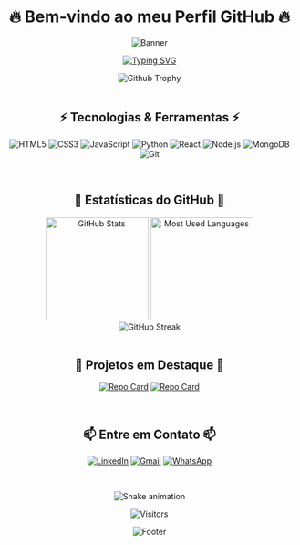 # <div align="center">🔥 Bem-vindo ao meu Perfil GitHub 🔥</div>

<div align="center">
  
  ![Banner](https://capsule-render.vercel.app/api?type=waving&color=0:00FF00,100:00BFFF&height=200&section=header&text=Desenvolvedor%20Full%20Stack&fontSize=50&fontColor=FFFFFF&animation=fadeIn&fontAlignY=35)

</div>

<div align="center">
  
  [![Typing SVG](https://readme-typing-svg.herokuapp.com?font=Fira+Code&size=30&pause=1000&color=00FFFF&center=true&vCenter=true&random=false&width=600&lines=Engenharia+de+Computa%C3%A7%C3%A3o;Engenharia+Biom%C3%A9dica;Desenvolvedor+Full+Stack;Belo+Horizonte%2C+MG%2C+Brasil)](https://git.io/typing-svg)
  
</div>

<div align="center">

  <img src="https://github-profile-trophy.vercel.app/?username=PedroHSGuimaraes&theme=algolia&no-frame=true&no-bg=true&margin-w=4" alt="Github Trophy" />
  
</div>

<br>

## <div align="center">⚡ Tecnologias & Ferramentas ⚡</div>

<div align="center">
  
  ![HTML5](https://img.shields.io/badge/HTML5-E34F26?style=for-the-badge&logo=html5&logoColor=white)
  ![CSS3](https://img.shields.io/badge/CSS3-1572B6?style=for-the-badge&logo=css3&logoColor=white)
  ![JavaScript](https://img.shields.io/badge/JavaScript-F7DF1E?style=for-the-badge&logo=javascript&logoColor=black)
  ![Python](https://img.shields.io/badge/Python-3776AB?style=for-the-badge&logo=python&logoColor=white)
  ![React](https://img.shields.io/badge/React-20232A?style=for-the-badge&logo=react&logoColor=61DAFB)
  ![Node.js](https://img.shields.io/badge/Node.js-43853D?style=for-the-badge&logo=node.js&logoColor=white)
  ![MongoDB](https://img.shields.io/badge/MongoDB-4EA94B?style=for-the-badge&logo=mongodb&logoColor=white)
  ![Git](https://img.shields.io/badge/Git-F05032?style=for-the-badge&logo=git&logoColor=white)
  
</div>

<br>

## <div align="center">🌟 Estatísticas do GitHub 🌟</div>

<div align="center">
  <img src="https://github-readme-stats.vercel.app/api?username=SEU_USERNAME&show_icons=true&theme=radical&border_radius=10&bg_color=0D1117&title_color=00FFFF&icon_color=00FF00&text_color=FFFFFF" alt="GitHub Stats" height="180em" />
  <img src="https://github-readme-stats.vercel.app/api/top-langs/?username=SEU_USERNAME&layout=compact&theme=radical&border_radius=10&bg_color=0D1117&title_color=00FFFF&text_color=FFFFFF" alt="Most Used Languages" height="180em" />
</div>

<div align="center">
  <img src="https://github-readme-streak-stats.herokuapp.com/?user=SEU_USERNAME&theme=black-ice&background=0D1117&stroke=00FFFF&ring=00FFFF&fire=00FF00&currStreakLabel=00FFFF&border=0D1117" alt="GitHub Streak" />
</div>

<br>

## <div align="center">🚀 Projetos em Destaque 🚀</div>

<div align="center">
  
  [![Repo Card](https://github-readme-stats.vercel.app/api/pin/?username=SEU_USERNAME&repo=Kenzei-Hamburgueria-PedroHSGuimares-React&theme=radical&bg_color=0D1117&title_color=00FFFF&icon_color=00FF00&text_color=FFFFFF&border_color=00FFFF)](https://github.com/SEU_USERNAME/NOME_DO_REPOSITORIO)
  [![Repo Card](https://github-readme-stats.vercel.app/api/pin/?username=SEU_USERNAME&repo=NOME_DO_REPOSITORIO&theme=radical&bg_color=0D1117&title_color=00FFFF&icon_color=00FF00&text_color=FFFFFF&border_color=00FFFF)](https://github.com/SEU_USERNAME/NOME_DO_REPOSITORIO)
  
</div>

<br>

## <div align="center">📫 Entre em Contato 📫</div>

<div align="center">
  
  [![LinkedIn](https://img.shields.io/badge/LinkedIn-0077B5?style=for-the-badge&logo=linkedin&logoColor=white)](https://www.linkedin.com/in/pedro-henrique-santos-guimarães-b06555121/)
  [![Gmail](https://img.shields.io/badge/Gmail-D14836?style=for-the-badge&logo=gmail&logoColor=white)](mailto:pedro.guimaraes02@hotmail.com)
  [![WhatsApp](https://img.shields.io/badge/WhatsApp-25D366?style=for-the-badge&logo=whatsapp&logoColor=white)](https://wa.me/5531981192851)
  
</div>

<br>

<div align="center">
  
  ![Snake animation](https://github.com/SEU_USERNAME/SEU_USERNAME/blob/output/github-contribution-grid-snake-dark.svg)
  
</div>

<div align="center">
  
  ![Visitors](https://api.visitorbadge.io/api/visitors?path=SEU_USERNAME&label=Visitantes&labelColor=%23000000&countColor=%2300FFFF)
  
</div>

<div align="center">
  
  ![Footer](https://capsule-render.vercel.app/api?type=waving&color=0:00BFFF,100:00FF00&height=120&section=footer)
  
</div>
